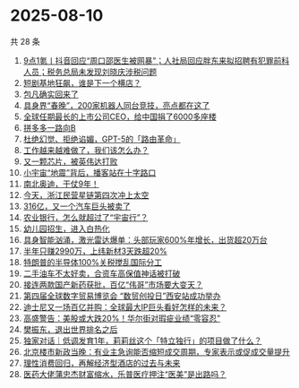 # 2025-08-10

共 28 条

<!-- BEGIN 36KR -->
<!-- 最后更新时间 2025-08-10 01:07:43 +0800 -->
1. [9点1氪丨抖音回应“周口邵医生被网暴”；人社局回应胖东来拟招聘有犯罪前科人员；税务总局未发现刘晓庆涉税问题](https://36kr.com/p/3414321010625922)
1. [短剧基地狂飙，谁是下一个横店？](https://36kr.com/p/3414278770838913)
1. [包凡确实回来了](https://36kr.com/p/3415107290779264)
1. [具身界“春晚”，200家机器人同台竞技，亮点都在这了](https://36kr.com/p/3415061751795079)
1. [全球任期最长的上市公司CEO，给中国捐了6000多座楼](https://36kr.com/p/3415058108206468)
1. [拼多多一路向B](https://36kr.com/p/3414187461529217)
1. [杜绝幻觉、拒绝谄媚，GPT-5的「路由革命」](https://36kr.com/p/3414259316264585)
1. [工作越来越难做了，我们该怎么办？](https://36kr.com/p/3387168030146049)
1. [又一颗芯片，被英伟达打败](https://36kr.com/p/3414981276290441)
1. [小宇宙“地震”背后，播客站在十字路口](https://36kr.com/p/3415042877263488)
1. [南北奥迪，干仗9年！](https://36kr.com/p/3414173167832704)
1. [今天，浙江民营星链第四次冲上太空](https://36kr.com/p/3415261230206595)
1. [316亿，又一个汽车巨头被卖了](https://36kr.com/p/3414984831864450)
1. [农业银行，怎么就超过了“宇宙行”？](https://36kr.com/p/3414911622139270)
1. [幼儿园招生，进入白热化](https://36kr.com/p/3414278267162245)
1. [具身智能汹涌，激光雷达爆单：头部玩家600%年增长，出货超20万台](https://36kr.com/p/3414141455109507)
1. [半年只赚2990万，上纬新材3天跌超20%](https://36kr.com/p/3414154596552065)
1. [特朗普的半导体100%关税搅乱国际分工](https://36kr.com/p/3414880098995588)
1. [二手油车不太好卖，合资车高保值神话被打破](https://36kr.com/p/3414154410561160)
1. [接连两款国产新药获批，百亿“伟哥”市场要大变天？](https://36kr.com/p/3414855145819527)
1. [第四届全球数字贸易博览会 “数贸创投日”西安站成功举办](https://36kr.com/p/3414080477351300)
1. [迪士尼又一场百亿并购：全球最大IP巨头看好怎样的未来？](https://36kr.com/p/3414326265957765)
1. [高盛警告：美股或大跌20%！华尔街对瑕疵业绩“零容忍”](https://36kr.com/p/3414845216263810)
1. [樊振东，退出世界排名之后](https://36kr.com/p/3414319759675014)
1. [独家对话｜低调发育1年，莉莉丝这个「特立独行」的项目做了什么？](https://36kr.com/p/3414226795056521)
1. [北京楼市新政当晚：有业主急询能否缩短成交周期，专家表示或促成交量提升](https://36kr.com/p/3414372744760704)
1. [理性消费回归，再解经济型酒店的过去与未来](https://36kr.com/p/3414262079052164)
1. [医药大佬蒲忠杰财富缩水，乐普医疗押注“医美”是出路吗？](https://36kr.com/p/3414317568923780)
<!-- END 36KR -->